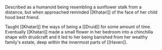 Described as a humanoid being resembling a sunflower stalk from a distance, but when approached reminded [[Khatari]] of the face of her child hood best friend.

Taught [[Khatari]] the ways of being a [[Druid]] for some amount of time. Eventually [[Khatari]] made a small flower in her bedroom into a chinchilla shape with druidcraft and it led to her being banished from her wealthy family's estate, deep within the innermost parts of [[Haven]].